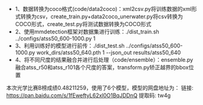 - 1、数据转换为coco格式(code/data2coco)：xml2csv.py将训练数据的xml形式转换为csv，create_train.py+data2coco_unerwater.py将csv转换为COCO形式，create_test.py将测试数据转换为COCO形式
- 2、使用mmdetection框架对数据集进行训练：./dist_train.sh ../configs/atss50_600-1000.py 1
- 3、利用训练好的模型进行前传：./dist_test.sh  ../configs/atss50_600-1000.py work_dirs/atss50_640.pth 1 --json_out results/atss50_640
- 4、将不同尺度的结果融合并进行后处理（code/ensemble）：ensemble.py融合atss_r50和atss_r101各个尺度的答案，transform.py矫正越界的bbox位置

本次光学比赛B榜成绩0.48211259，使用了6个模型，模型的网盘地址为：
链接: https://pan.baidu.com/s/1fEweftyL62xl0O1BqJDDnQ 提取码: tw4g
